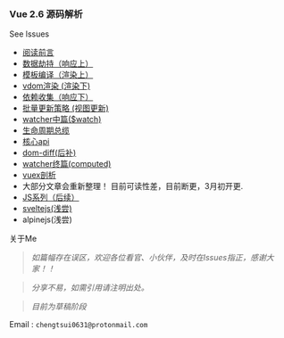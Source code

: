 ### Vue  2.6 源码解析

See lssues

- [阅读前言](https://github.com/chengtsui/blog/issues/1)
- [数据劫持（响应上）](https://github.com/chengtsui/blog/issues/3)
- [模板编译（渲染上）](https://github.com/chengtsui/blog/issues/5)
- [vdom渲染 (渲染下)](https://github.com/chengtsui/blog/issues/6)
- [依赖收集（响应下）](https://github.com/chengtsui/blog/issues/4)
- [批量更新策略 (视图更新)](https://github.com/chengtsui/blog/issues/7)
- [watcher中篇($watch)](https://github.com/chengtsui/blog/issues/8)
- [生命周期总缆](https://github.com/chengtsui/blog/issues/10)
- [核心api](https://github.com/chengtsui/blog/issues/9)
- [dom-diff(后补)](https://github.com/chengtsui/blog/issues/12)
- [watcher终篇(computed)](https://github.com/chengtsui/blog/issues/16)
- [vuex剖析](https://github.com/chengtsui/blog/issues/11)
- 大部分文章会重新整理！ 目前可读性差，目前断更，3月初开更.
- [JS系列（后续）](https://github.com/chengtsui/blog/issues/18)
- [sveltejs(浅尝)](https://github.com/chengtsui/blog/issues/21)
- alpinejs(浅尝)

关于Me


> *如篇幅存在误区，欢迎各位看官、小伙伴，及时在lssues指正，感谢大家！！*

> *分享不易，如需引用请注明出处。*

> *目前为草稿阶段*

Email :  `chengtsui0631@protonmail.com`










